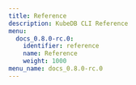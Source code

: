 ```yaml
---
title: Reference
description: KubeDB CLI Reference
menu:
  docs_0.8.0-rc.0:
    identifier: reference
    name: Reference
    weight: 1000
menu_name: docs_0.8.0-rc.0
---
```

